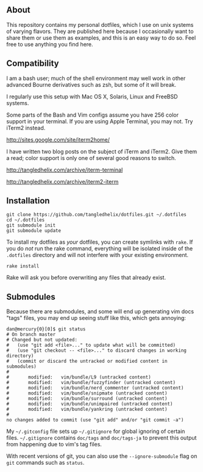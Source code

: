 
About
-----

This repository contains my personal dotfiles, which I use on unix systems of
varying flavors. They are published here because I occasionally want to share
them or use them as examples, and this is an easy way to do so. Feel free to
use anything you find here.

Compatibility
-------------

I am a bash user; much of the shell environment may well work in other advanced
Bourne derivatives such as zsh, but some of it will break.

I regularly use this setup with Mac OS X, Solaris, Linux and FreeBSD systems.

Some parts of the Bash and Vim configs assume you have 256 color support in
your terminal. If you are using Apple Terminal, you may not. Try iTerm2 instead.

<http://sites.google.com/site/iterm2home/>

I have written two blog posts on the subject of iTerm and iTerm2. Give them a
read; color support is only one of several good reasons to switch.

<http://tangledhelix.com/archive/iterm-terminal>

<http://tangledhelix.com/archive/iterm2-iterm>

Installation
------------

	git clone https://github.com/tangledhelix/dotfiles.git ~/.dotfiles
	cd ~/.dotfiles
	git submodule init
	git submodule update

To install my dotfiles as *your* dotfiles, you can create symlinks with `rake`.
If you do *not* run the rake command, everything will be isolated inside of
the `.dotfiles` directory and will not interfere with your existing environment.

	rake install

Rake will ask you before overwriting any files that already exist.

Submodules
----------

Because there are submodules, and some will end up generating vim docs "tags"
files, you may end up seeing stuff like this, which gets annoying:

	dan@mercury{0}[0]$ git status
	# On branch master
	# Changed but not updated:
	#   (use "git add <file>..." to update what will be committed)
	#   (use "git checkout -- <file>..." to discard changes in working directory)
	#   (commit or discard the untracked or modified content in submodules)
	#
	#       modified:   vim/bundle/L9 (untracked content)
	#       modified:   vim/bundle/fuzzyfinder (untracked content)
	#       modified:   vim/bundle/nerd_commenter (untracked content)
	#       modified:   vim/bundle/snipmate (untracked content)
	#       modified:   vim/bundle/surround (untracked content)
	#       modified:   vim/bundle/unimpaired (untracked content)
	#       modified:   vim/bundle/yankring (untracked content)
	#
	no changes added to commit (use "git add" and/or "git commit -a")

My `~/.gitconfig` file sets up `~/.gitignore` for global ignoring of certain
files. `~/.gitignore` contains `doc/tags` and `doc/tags-ja` to prevent this
output from happening due to vim's tag files.

With recent versions of git, you can also use the `--ignore-submodule` flag
on `git` commands such as `status`.

